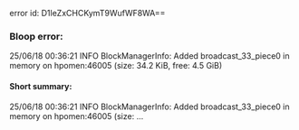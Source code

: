 error id: D1leZxCHCKymT9WufWF8WA==
### Bloop error:

25/06/18 00:36:21 INFO BlockManagerInfo: Added broadcast_33_piece0 in memory on hpomen:46005 (size: 34.2 KiB, free: 4.5 GiB)
#### Short summary: 

25/06/18 00:36:21 INFO BlockManagerInfo: Added broadcast_33_piece0 in memory on hpomen:46005 (size: ...
